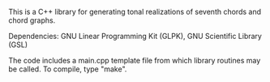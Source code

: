 This is a C++ library for generating tonal realizations of seventh chords and chord graphs.

Dependencies: GNU Linear Programming Kit (GLPK), GNU Scientific Library (GSL)

The code includes a main.cpp template file from which library routines may be called. To compile, type "make".
